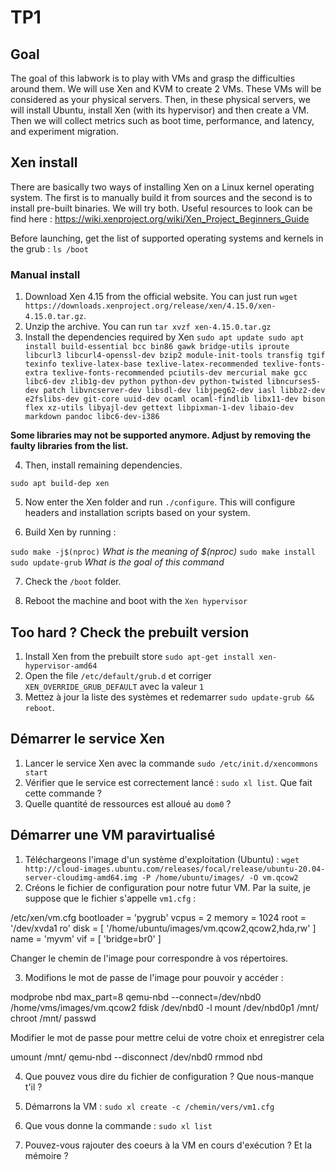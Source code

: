 # TP1

## Goal 

The goal of this labwork is to play with VMs and grasp the difficulties around them.
We will use Xen and KVM to create 2 VMs. These VMs will be considered as your physical servers. Then,
in these physical servers, we will install Ubuntu, install Xen (with its hypervisor) and then create a
VM. Then we will collect metrics such as boot time, performance, and latency, and experiment migration.

## Xen install 

There are basically two ways of installing Xen on a Linux kernel operating system. 
The first is to manually build it from sources and the second is to install pre-built binaries. 
We will try both. Useful resources to look can be find here : https://wiki.xenproject.org/wiki/Xen_Project_Beginners_Guide

Before launching, get the list of supported operating systems and kernels in the grub : `ls /boot`
### Manual install 

1. Download Xen 4.15 from the official website. You can just run `wget https://downloads.xenproject.org/release/xen/4.15.0/xen-4.15.0.tar.gz`.
2. Unzip the archive. You can run `tar xvzf xen-4.15.0.tar.gz`
3. Install the dependencies required by Xen 
`sudo apt update
sudo apt install build-essential bcc bin86 gawk bridge-utils
iproute libcurl3 libcurl4-openssl-dev bzip2 module-init-tools
transfig tgif texinfo texlive-latex-base texlive-latex-recommended
texlive-fonts-extra texlive-fonts-recommended pciutils-dev mercurial
make gcc libc6-dev zlib1g-dev python python-dev python-twisted
libncurses5-dev patch libvncserver-dev libsdl-dev libjpeg62-dev
iasl libbz2-dev e2fslibs-dev git-core uuid-dev ocaml ocaml-findlib
libx11-dev bison flex xz-utils libyajl-dev gettext libpixman-1-dev
libaio-dev markdown pandoc libc6-dev-i386`

**Some libraries may not be supported anymore. Adjust by removing the faulty libraries from the list.**

4. Then, install remaining dependencies. 

`sudo apt build-dep xen`


5. Now enter the Xen folder and run `./configure`. This will configure headers and installation scripts based on your system.

6. Build Xen by running : 

`sudo make -j$(nproc)` *What is the meaning of $(nproc)*
`sudo make install` 
`sudo update-grub` *What is the goal of this command*

7. Check the `/boot` folder. 

8. Reboot the machine and boot with the `Xen hypervisor` 


## Too hard ? Check the prebuilt version 

1. Install Xen from the prebuilt store `sudo apt-get install xen-hypervisor-amd64`
2. Open the file `/etc/default/grub.d` et corriger `XEN_OVERRIDE_GRUB_DEFAULT` avec la valeur `1`
3. Mettez à jour la liste des systèmes et redemarrer `sudo update-grub && reboot`.

## Démarrer le service Xen 

1. Lancer le service Xen avec la commande `sudo /etc/init.d/xencommons start` 
2. Vérifier que le service est correctement lancé : `sudo xl list`. Que fait cette commande ? 
3. Quelle quantité de ressources est alloué au `dom0` ? 

## Démarrer une VM paravirtualisé

1. Téléchargeons l'image d'un système d'exploitation (Ubuntu) : `wget http://cloud-images.ubuntu.com/releases/focal/release/ubuntu-20.04-server-cloudimg-amd64.img -P /home/ubuntu/images/ -O vm.qcow2`
2. Créons le fichier de configuration pour notre futur VM. Par la suite, je suppose que le fichier s'appelle `vm1.cfg` : 

 /etc/xen/vm.cfg
 bootloader = 'pygrub'
 vcpus = 2
 memory = 1024
 root = '/dev/xvda1 ro'
 disk = [
  '/home/ubuntu/images/vm.qcow2,qcow2,hda,rw'
 ]
 name = 'myvm'
 vif = [ 'bridge=br0' ] 

Changer le chemin de l'image pour correspondre à vos répertoires. 

3. Modifions le mot de passe de l'image pour pouvoir y accéder : 

 modprobe nbd max_part=8
 qemu-nbd --connect=/dev/nbd0 /home/vms/images/vm.qcow2
 fdisk /dev/nbd0 -l
 mount /dev/nbd0p1 /mnt/
 chroot /mnt/
 passwd
 
Modifier le mot de passe pour mettre celui de votre choix et enregistrer cela 

 umount /mnt/
 qemu-nbd --disconnect /dev/nbd0
 rmmod nbd

4. Que pouvez vous dire du fichier de configuration ? Que nous-manque t'il ? 

5. Démarrons la VM : `sudo xl create -c /chemin/vers/vm1.cfg` 

6. Que vous donne la commande : `sudo xl list`

7. Pouvez-vous rajouter des coeurs à la VM en cours d'exécution ? Et la mémoire ? 




